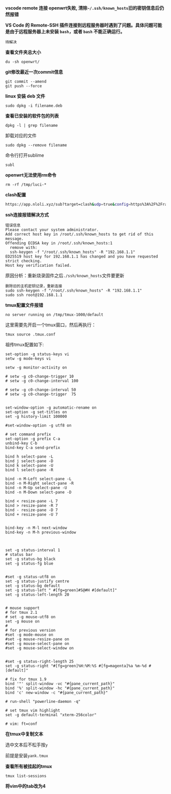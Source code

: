 **vscode remote 连接 openwrt失败, 清除`~/.ssh/known_hosts`旧的密钥信息后仍然报错**

**VS Code 的 Remote-SSH 插件连接到远程服务器时遇到了问题。具体问题可能是由于远程服务器上未安装 `bash`，或者 `bash` 不能正确运行。**

`待解决`

**查看文件夹总大小**

`du -sh openwrt/`

**git修改最近一次commit信息**

```shell
git commit --amend
git push --force
```

**linux 安装 deb 文件**

`sudo dpkg -i filename.deb`

**查看已安装的软件包的列表**

`dpkg -l | grep filename`

卸载对应的文件

`sudo dpkg --remove filename`

命令行打开sublime

`subl`

**openwrt无法使用rm命令**

`rm -rf /tmp/luci-*`

**clash配置**

```bash
https://app.nloli.xyz/sub?target=clash&udp=true&config=https%3A%2F%2Fraw.githubusercontent.com%2FHynoR%2FACL4SSR%2Fmaster%2FClash%2Fconfig%2FACL4SSR_Online.ini&exclude=GAME&emoji=true&filename=Paoluz_Cat4SSR&new_name=true&url=https://rss.paoluz.xyz/link/FmmDlKwZW79aR6Aq?sub=1
```

**ssh连接报错解决方式**

```shell
错误信息
Please contact your system administrator.
Add correct host key in /root/.ssh/known_hosts to get rid of this message.
Offending ECDSA key in /root/.ssh/known_hosts:1
  remove with:
  ssh-keygen -f "/root/.ssh/known_hosts" -R "192.168.1.1"
ED25519 host key for 192.168.1.1 has changed and you have requested strict checking.
Host key verification failed.
```

原因分析：重新烧录固件之后`./ssh/known_hosts`文件要更新


```shell
删除旧的主机密钥记录，重新连接
sudo ssh-keygen -f "/root/.ssh/known_hosts" -R "192.168.1.1"
sudo ssh root@192.168.1.1
```

**tmux配置文件报错**

`no server running on /tmp/tmux-1000/default`

这里需要先开启一个tmux窗口，然后再执行：

`tmux source .tmux.conf`

祖传tmux配置如下:

```shell
set-option -g status-keys vi
setw -g mode-keys vi

setw -g monitor-activity on

# setw -g c0-change-trigger 10
# setw -g c0-change-interval 100

# setw -g c0-change-interval 50
# setw -g c0-change-trigger  75


set-window-option -g automatic-rename on
set-option -g set-titles on
set -g history-limit 100000

#set-window-option -g utf8 on

# set command prefix
set-option -g prefix C-a
unbind-key C-b
bind-key C-a send-prefix

bind h select-pane -L
bind j select-pane -D
bind k select-pane -U
bind l select-pane -R

bind -n M-Left select-pane -L
bind -n M-Right select-pane -R
bind -n M-Up select-pane -U
bind -n M-Down select-pane -D

bind < resize-pane -L 7
bind > resize-pane -R 7
bind - resize-pane -D 7
bind + resize-pane -U 7


bind-key -n M-l next-window
bind-key -n M-h previous-window



set -g status-interval 1
# status bar
set -g status-bg black
set -g status-fg blue


#set -g status-utf8 on
set -g status-justify centre
set -g status-bg default
set -g status-left " #[fg=green]#S@#H #[default]"
set -g status-left-length 20


# mouse support
# for tmux 2.1
# set -g mouse-utf8 on
set -g mouse on
#
# for previous version
#set -g mode-mouse on
#set -g mouse-resize-pane on
#set -g mouse-select-pane on
#set -g mouse-select-window on


#set -g status-right-length 25
set -g status-right "#[fg=green]%H:%M:%S #[fg=magenta]%a %m-%d #[default]"

# fix for tmux 1.9
bind '"' split-window -vc "#{pane_current_path}"
bind '%' split-window -hc "#{pane_current_path}"
bind 'c' new-window -c "#{pane_current_path}"

# run-shell "powerline-daemon -q"

# set tmux vim highlight
set -g default-terminal "xterm-256color"

# vim: ft=conf
```

**在tmux中复制文本**

选中文本后不松手按`y`

前提是安装`yank.tmux`

**查看所有被挂起的tmux**

`tmux list-sessions`

**将vim中的tab改为4**

